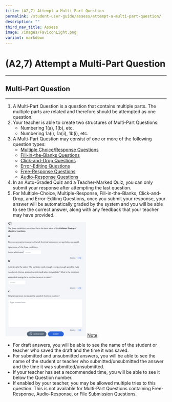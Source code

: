 ```yaml
---
title: (A2,7) Attempt a Multi Part Question
permalink: /student-user-guide/assess/attempt-a-multi-part-question/
description: ""
third_nav_title: Assess
image: /images/FaviconLight.png
variant: markdown
---
```

<h1 id="attempt-a-multi-part-question">(A2,7) Attempt a Multi-Part Question</h1><hr>
<h2 id="-multi-part-question-">Multi-Part Question</h2>
<hr>
<ol>
<li>A Multi-Part Question is a question that contains multiple parts. The multiple parts are related and therefore should be attempted as one question.</li>
<li>Your teacher is able to create two structures of Multi-Part Questions:<ul>
<li>Numbering 1(a), 1(b), etc.</li>
<li>Numbering 1a(i), 1a(ii), 1b(i), etc.</li>
</ul>
</li>
<li>A Multi-Part Question may consist of one or more of the following question types:<ul>
<li><a target="_blank" href="/student-user-guide/assess/attempt-a-multiple-choice-question/">Multiple Choice/Response Questions</a></li>
<li><a target="_blank" href="/student-user-guide/assess/attempt-a-fill-in-the-blanks-question/">Fill-in-the-Blanks Questions</a></li>
<li><a target="_blank" href="/student-user-guide/assess/attempt-a-click-and-drop-question/">Click-and-Drop Questions</a></li>
<li><a target="_blank" href="/student-user-guide/assess/attempt-an-error-editing-question/">Error-Editing Questions</a></li>
<li><a target="_blank" href="/student-user-guide/assess/attempt-a-free-response-question/">Free-Response Questions</a></li>
<li><a target="_blank" href="/student-user-guide/assess/attempt-an-audio-response-question/">Audio-Response Questions</a></li>
</ul>
</li>
<li>In an Auto-Graded Quiz and a Teacher-Marked Quiz, you can only submit your response after attempting the last question.</li>
<li>For Multiple-Choice, Multiple-Response, Fill-in-the-Blanks, Click-and-Drop, and Error-Editing Questions, once you submit your response, your answer will be automatically graded by the system and you will be able to see the correct answer, along with any feedback that your teacher may have provided.</li>
</ol>
<img alt="Attempt a Multi-Part Question" style="width: 50%;" src="/images/1Student/As-MPQ.png">
<u>Note</u>: 
<ul>
	<li>For draft answers, you will be able to see the name of the student or teacher who saved the draft and the time it was saved.</li>
<li>For submitted and unsubmitted answers, you will be able to see the name of the student or teacher who submitted/unsubmitted the answer and the time it was submitted/unsubmitted.</li>
<li>If your teacher has set a recommended time, you will be able to see it below the Question number.</li>
<li>If enabled by your teacher, you may be allowed multiple tries to this question. This is not available for Multi-Part Questions containing Free-Response, Audio-Response, or File Submission Questions.</li>
</ul>